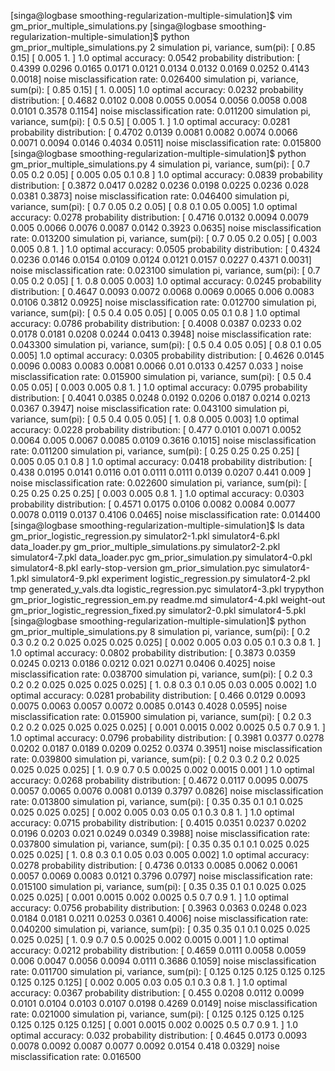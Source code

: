 [singa@logbase smoothing-regularization-multiple-simulation]$ vim gm_prior_multiple_simulations.py
[singa@logbase smoothing-regularization-multiple-simulation]$ python gm_prior_multiple_simulations.py 2
simulation pi, variance, sum(pi):  [ 0.85  0.15] [ 0.005  1.   ] 1.0
optimal accuracy:  0.0542
probability distribution:	[ 0.4399  0.0296  0.0165  0.0171  0.0121  0.0134  0.0132  0.0169  0.0252
  0.4143  0.0018]
noise misclassification rate:	0.026400
simulation pi, variance, sum(pi):  [ 0.85  0.15] [ 1.     0.005] 1.0
optimal accuracy:  0.0232
probability distribution:	[ 0.4682  0.0102  0.008   0.0055  0.0054  0.0056  0.0058  0.008   0.0101
  0.3578  0.1154]
noise misclassification rate:	0.011200
simulation pi, variance, sum(pi):  [ 0.5  0.5] [ 0.005  1.   ] 1.0
optimal accuracy:  0.0281
probability distribution:	[ 0.4702  0.0139  0.0081  0.0082  0.0074  0.0066  0.0071  0.0094  0.0146
  0.4034  0.0511]
noise misclassification rate:	0.015800
[singa@logbase smoothing-regularization-multiple-simulation]$ python gm_prior_multiple_simulations.py 4
simulation pi, variance, sum(pi):  [ 0.7   0.05  0.2   0.05] [ 0.005  0.05   0.1    0.8  ] 1.0
optimal accuracy:  0.0839
probability distribution:	[ 0.3872  0.0417  0.0282  0.0236  0.0198  0.0225  0.0236  0.028   0.0381
  0.3873]
noise misclassification rate:	0.046400
simulation pi, variance, sum(pi):  [ 0.7   0.05  0.2   0.05] [ 0.8    0.1    0.05   0.005] 1.0
optimal accuracy:  0.0278
probability distribution:	[ 0.4716  0.0132  0.0094  0.0079  0.005   0.0066  0.0076  0.0087  0.0142
  0.3923  0.0635]
noise misclassification rate:	0.013200
simulation pi, variance, sum(pi):  [ 0.7   0.05  0.2   0.05] [ 0.003  0.005  0.8    1.   ] 1.0
optimal accuracy:  0.0505
probability distribution:	[ 0.4324  0.0236  0.0146  0.0154  0.0109  0.0124  0.0121  0.0157  0.0227
  0.4371  0.0031]
noise misclassification rate:	0.023100
simulation pi, variance, sum(pi):  [ 0.7   0.05  0.2   0.05] [ 1.     0.8    0.005  0.003] 1.0
optimal accuracy:  0.0245
probability distribution:	[ 0.4647  0.0093  0.0072  0.0068  0.0069  0.0065  0.006   0.0083  0.0106
  0.3812  0.0925]
noise misclassification rate:	0.012700
simulation pi, variance, sum(pi):  [ 0.5   0.4   0.05  0.05] [ 0.005  0.05   0.1    0.8  ] 1.0
optimal accuracy:  0.0786
probability distribution:	[ 0.4008  0.0387  0.0233  0.02    0.0178  0.0181  0.0208  0.0244  0.0413
  0.3948]
noise misclassification rate:	0.043300
simulation pi, variance, sum(pi):  [ 0.5   0.4   0.05  0.05] [ 0.8    0.1    0.05   0.005] 1.0
optimal accuracy:  0.0305
probability distribution:	[ 0.4626  0.0145  0.0096  0.0083  0.0083  0.0081  0.0066  0.01    0.0133
  0.4257  0.033 ]
noise misclassification rate:	0.015900
simulation pi, variance, sum(pi):  [ 0.5   0.4   0.05  0.05] [ 0.003  0.005  0.8    1.   ] 1.0
optimal accuracy:  0.0795
probability distribution:	[ 0.4041  0.0385  0.0248  0.0192  0.0206  0.0187  0.0214  0.0213  0.0367
  0.3947]
noise misclassification rate:	0.043100
simulation pi, variance, sum(pi):  [ 0.5   0.4   0.05  0.05] [ 1.     0.8    0.005  0.003] 1.0
optimal accuracy:  0.0228
probability distribution:	[ 0.477   0.0101  0.0071  0.0052  0.0064  0.005   0.0067  0.0085  0.0109
  0.3616  0.1015]
noise misclassification rate:	0.011200
simulation pi, variance, sum(pi):  [ 0.25  0.25  0.25  0.25] [ 0.005  0.05   0.1    0.8  ] 1.0
optimal accuracy:  0.0418
probability distribution:	[ 0.438   0.0195  0.0141  0.0116  0.01    0.0111  0.0111  0.0139  0.0207
  0.441   0.009 ]
noise misclassification rate:	0.022600
simulation pi, variance, sum(pi):  [ 0.25  0.25  0.25  0.25] [ 0.003  0.005  0.8    1.   ] 1.0
optimal accuracy:  0.0303
probability distribution:	[ 0.4571  0.0175  0.0106  0.0082  0.0084  0.0077  0.0078  0.0119  0.0137
  0.4106  0.0465]
noise misclassification rate:	0.014400
[singa@logbase smoothing-regularization-multiple-simulation]$ ls
data                                   gm_prior_logistic_regression.py   simulator2-1.pkl  simulator4-6.pkl
data_loader.py                         gm_prior_multiple_simulations.py  simulator2-2.pkl  simulator4-7.pkl
data_loader.pyc                        gm_prior_simulation.py            simulator4-0.pkl  simulator4-8.pkl
early-stop-version                     gm_prior_simulation.pyc           simulator4-1.pkl  simulator4-9.pkl
experiment                             logistic_regression.py            simulator4-2.pkl  tmp
generated_y_vals.dta                   logistic_regression.pyc           simulator4-3.pkl  trypython
gm_prior_logistic_regression_em.py     readme.md                         simulator4-4.pkl  weight-out
gm_prior_logistic_regression_fixed.py  simulator2-0.pkl                  simulator4-5.pkl
[singa@logbase smoothing-regularization-multiple-simulation]$ python gm_prior_multiple_simulations.py 8
simulation pi, variance, sum(pi):  [ 0.2    0.3    0.2    0.2    0.025  0.025  0.025  0.025] [ 0.002  0.005  0.03   0.05   0.1    0.3    0.8    1.   ] 1.0
optimal accuracy:  0.0802
probability distribution:	[ 0.3873  0.0359  0.0245  0.0213  0.0186  0.0212  0.021   0.0271  0.0406
  0.4025]
noise misclassification rate:	0.038700
simulation pi, variance, sum(pi):  [ 0.2    0.3    0.2    0.2    0.025  0.025  0.025  0.025] [ 1.     0.8    0.3    0.1    0.05   0.03   0.005  0.002] 1.0
optimal accuracy:  0.0281
probability distribution:	[ 0.466   0.0129  0.0093  0.0075  0.0063  0.0057  0.0072  0.0085  0.0143
  0.4028  0.0595]
noise misclassification rate:	0.015900
simulation pi, variance, sum(pi):  [ 0.2    0.3    0.2    0.2    0.025  0.025  0.025  0.025] [ 0.001   0.0015  0.002   0.0025  0.5     0.7     0.9     1.    ] 1.0
optimal accuracy:  0.0796
probability distribution:	[ 0.3981  0.0377  0.0278  0.0202  0.0187  0.0189  0.0209  0.0252  0.0374
  0.3951]
noise misclassification rate:	0.039800
simulation pi, variance, sum(pi):  [ 0.2    0.3    0.2    0.2    0.025  0.025  0.025  0.025] [ 1.      0.9     0.7     0.5     0.0025  0.002   0.0015  0.001 ] 1.0
optimal accuracy:  0.0268
probability distribution:	[ 0.4672  0.0117  0.0095  0.0075  0.0057  0.0065  0.0076  0.0081  0.0139
  0.3797  0.0826]
noise misclassification rate:	0.013800
simulation pi, variance, sum(pi):  [ 0.35   0.35   0.1    0.1    0.025  0.025  0.025  0.025] [ 0.002  0.005  0.03   0.05   0.1    0.3    0.8    1.   ] 1.0
optimal accuracy:  0.0715
probability distribution:	[ 0.4015  0.0351  0.0237  0.0202  0.0196  0.0203  0.021   0.0249  0.0349
  0.3988]
noise misclassification rate:	0.037800
simulation pi, variance, sum(pi):  [ 0.35   0.35   0.1    0.1    0.025  0.025  0.025  0.025] [ 1.     0.8    0.3    0.1    0.05   0.03   0.005  0.002] 1.0
optimal accuracy:  0.0278
probability distribution:	[ 0.4736  0.0133  0.0085  0.0062  0.0061  0.0057  0.0069  0.0083  0.0121
  0.3796  0.0797]
noise misclassification rate:	0.015100
simulation pi, variance, sum(pi):  [ 0.35   0.35   0.1    0.1    0.025  0.025  0.025  0.025] [ 0.001   0.0015  0.002   0.0025  0.5     0.7     0.9     1.    ] 1.0
optimal accuracy:  0.0756
probability distribution:	[ 0.3963  0.0363  0.0248  0.023   0.0184  0.0181  0.0211  0.0253  0.0361
  0.4006]
noise misclassification rate:	0.040200
simulation pi, variance, sum(pi):  [ 0.35   0.35   0.1    0.1    0.025  0.025  0.025  0.025] [ 1.      0.9     0.7     0.5     0.0025  0.002   0.0015  0.001 ] 1.0
optimal accuracy:  0.0212
probability distribution:	[ 0.4659  0.0111  0.0058  0.0059  0.006   0.0047  0.0056  0.0094  0.0111
  0.3686  0.1059]
noise misclassification rate:	0.011700
simulation pi, variance, sum(pi):  [ 0.125  0.125  0.125  0.125  0.125  0.125  0.125  0.125] [ 0.002  0.005  0.03   0.05   0.1    0.3    0.8    1.   ] 1.0
optimal accuracy:  0.0367
probability distribution:	[ 0.455   0.0208  0.0112  0.0099  0.0101  0.0104  0.0103  0.0107  0.0198
  0.4269  0.0149]
noise misclassification rate:	0.021000
simulation pi, variance, sum(pi):  [ 0.125  0.125  0.125  0.125  0.125  0.125  0.125  0.125] [ 0.001   0.0015  0.002   0.0025  0.5     0.7     0.9     1.    ] 1.0
optimal accuracy:  0.032
probability distribution:	[ 0.4645  0.0173  0.0093  0.0078  0.0092  0.0087  0.0077  0.0092  0.0154
  0.418   0.0329]
noise misclassification rate:	0.016500
